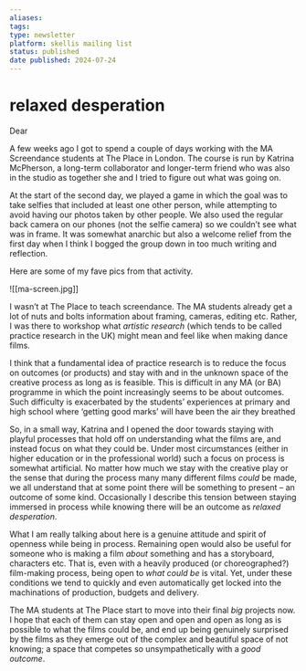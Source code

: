 ```yaml
---
aliases:
tags: 
type: newsletter
platform: skellis mailing list
status: published
date published: 2024-07-24
---
```


# relaxed desperation

Dear

A few weeks ago I got to spend a couple of days working with the MA Screendance students at The Place in London. The course is run by Katrina McPherson, a long-term collaborator and longer-term friend who was also in the studio as together she and I tried to figure out what was going on. 

At the start of the second day, we played a game in which the goal was to take selfies that included at least one other person, while attempting to avoid having our photos taken by other people. We also used the regular back camera on our phones (not the selfie camera) so we couldn’t see what was in frame. It was somewhat anarchic but also a welcome relief from the first day when I think I bogged the group down in too much writing and reflection. 

Here are some of my fave pics from that activity.

![[ma-screen.jpg]]

I wasn’t at The Place to teach screendance. The MA students already get a lot of nuts and bolts information about framing, cameras, editing etc. Rather, I was there to workshop what _artistic research_ (which tends to be called practice research in the UK) might mean and feel like when making dance films. 

I think that a fundamental idea of practice research is to reduce the focus on outcomes (or products) and stay with and in the unknown space of the creative process as long as is feasible. This is difficult in any MA (or BA) programme in which the point increasingly seems to be about outcomes. Such difficulty is exacerbated by the students’ experiences at primary and high school where ‘getting good marks’ will have been the air they breathed

So, in a small way, Katrina and I opened the door towards staying with playful processes that hold off on understanding what the films are, and instead focus on what they could be. Under most circumstances (either in higher education or in the professional world) such a focus on process is somewhat artificial. No matter how much we stay with the creative play or the sense that during the process many many different films _could_ be made, we all understand that at some point there will be something to present – an outcome of some kind. Occasionally I describe this tension between staying immersed in process while knowing there will be an outcome as _relaxed desperation_.

What I am really talking about here is a genuine attitude and spirit of openness while being in process. Remaining open would also be useful for someone who is making a film _about_ something and has a storyboard, characters etc. That is, even with a heavily produced (or choreographed?) film-making process, being open to _what could be_ is vital. Yet, under these conditions we tend to quickly and even automatically get locked into the machinations of production, budgets and delivery.

The MA students at The Place start to move into their final _big_ projects now. I hope that each of them can stay open and open and open as long as is possible to what the films could be, and end up being genuinely surprised by the films as they emerge out of the complex and beautiful space of not knowing; a space that competes so unsympathetically with a _good outcome_.